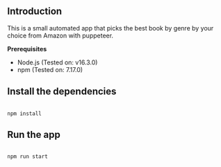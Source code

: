 ## Introduction

This is a small automated app that picks the best book by genre by your choice from Amazon with puppeteer.

**Prerequisites**

- Node.js (Tested on: v16.3.0)
- npm (Tested on: 7.17.0)

## Install the dependencies

```

npm install

```

## Run the app

```

npm run start

```
